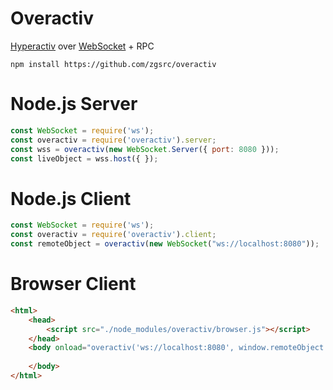 # Overactiv
[Hyperactiv](https://github.com/zgsrc/hyperactiv) over [WebSocket](https://github.com/websockets/ws) + RPC

    npm install https://github.com/zgsrc/overactiv
    
# Node.js Server

```javascript
const WebSocket = require('ws');
const overactiv = require('overactiv').server;
const wss = overactiv(new WebSocket.Server({ port: 8080 }));
const liveObject = wss.host({ });
```

# Node.js Client

```javascript
const WebSocket = require('ws');
const overactiv = require('overactiv').client;
const remoteObject = overactiv(new WebSocket("ws://localhost:8080"));
```

# Browser Client

```html
<html>
    <head>
        <script src="./node_modules/overactiv/browser.js"></script>
    </head>
    <body onload="overactiv('ws://localhost:8080', window.remoteObject = { })">
    
    </body>
</html>
```